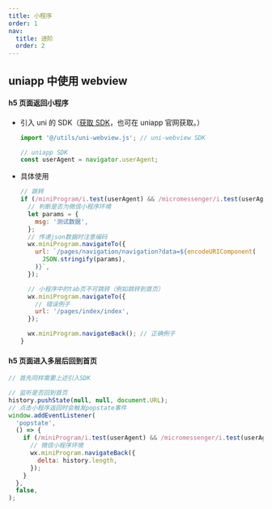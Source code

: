 ```yaml
---
title: 小程序
order: 1
nav:
  title: 进阶
  order: 2
---
```


## uniapp 中使用 webview

#### h5 页面返回小程序

- 引入 uni 的 SDK（[获取 SDK](https://github.com/KinXpeng/cins-docs/tree/main/utils)，也可在 uniapp 官网获取。）

  ```js
  import '@/utils/uni-webview.js'; // uni-webview SDK

  // uniapp SDK
  const userAgent = navigator.userAgent;
  ```

- 具体使用

  ```js
  // 跳转
  if (/miniProgram/i.test(userAgent) && /micromessenger/i.test(userAgent)) {
    // 判断是否为微信小程序环境
    let params = {
      msg: '测试数据',
    };
    // 传递json数据时注意编码
    wx.miniProgram.navigateTo({
      url: `/pages/navigation/navigation?data=${encodeURIComponent(
        JSON.stringify(params),
      )}`,
    });

    // 小程序中的tab页不可跳转（例如跳转到首页）
    wx.miniProgram.navigateTo({
      // 错误例子
      url: '/pages/index/index',
    });

    wx.miniProgram.navigateBack(); // 正确例子
  }
  ```

#### h5 页面进入多层后回到首页

```js
// 首先同样需要上述引入SDK

// 监听是否回到首页
history.pushState(null, null, document.URL);
// 点击小程序返回时会触发popstate事件
window.addEventListener(
  'popstate',
  () => {
    if (/miniProgram/i.test(userAgent) && /micromessenger/i.test(userAgent)) {
      // 微信小程序环境
      wx.miniProgram.navigateBack({
        delta: history.length,
      });
    }
  },
  false,
);
```
